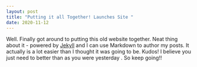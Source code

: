 ```yaml
---
layout: post
title: "Putting it all Together! Launches Site "
date: 2020-11-12
---
```


Well. Finally got around to putting this old website together. Neat thing about it - powered by [Jekyll](http://jekyllrb.com) and I can use Markdown to author my posts.
It actually is a lot easier than I thought it was going to be.
Kudos! I believe you just need to better than as you were yesterday . So keep going!!
